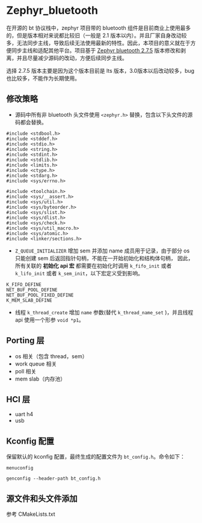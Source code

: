 # Zephyr_bluetooth

在开源的 bt 协议栈中，zephyr 项目带的 bluetooth 组件是目前商业上使用最多的，但是版本相对来说都比较旧（一般是 2.1 版本以内）。并且厂家自身改动较多，无法同步主线，导致后续无法使用最新的特性。因此，本项目的意义就在于方便同步主线和适配其他平台。项目基于 [Zephyr bluetooth 2.7.5](https://github.com/zephyrproject-rtos/zephyr/releases/tag/v2.7.5) 版本修改和剥离，并且尽量减少源码的改动，方便后续同步主线。

选择 2.7.5 版本主要是因为这个版本目前是 lts 版本，3.0版本以后改动较多，bug也比较多，不能作为长期使用。

## 修改策略

- 源码中所有非 bluetooth 头文件使用 `<zephyr.h>` 替换，包含以下头文件的源码都会替换。

```
#include <stdbool.h>
#include <stddef.h>
#include <stdio.h>
#include <string.h>
#include <stdint.h>
#include <stdlib.h>
#include <limits.h>
#include <ctype.h>
#include <stdarg.h>
#include <sys/errno.h>

#include <toolchain.h>
#include <sys/__assert.h>
#include <sys/util.h>
#include <sys/byteorder.h>
#include <sys/slist.h>
#include <sys/dlist.h>
#include <sys/check.h>
#include <sys/util_macro.h>
#include <sys/atomic.h>
#include <linker/sections.h>

```

- `Z_QUEUE_INITIALIZER` 增加 sem 并添加 name 成员用于记录，由于部分 os 只能创建 sem 后返回指针句柄，不能在一开始初始化和结构体句柄，
因此，所有关联的 **初始化 api 宏** 都需要在初始化时调用 `k_fifo_init` 或者 `k_lifo_init` 或者  `k_sem_init`，以下宏定义受到影响。

```
K_FIFO_DEFINE
NET_BUF_POOL_DEFINE
NET_BUF_POOL_FIXED_DEFINE
K_MEM_SLAB_DEFINE
```

- 线程 `k_thread_create` 增加 `name` 参数(替代 `k_thread_name_set` )，并且线程 api 使用一个形参 `void *p1`。

## Porting 层

- os 相关（包含 thread，sem）
- work queue 相关
- poll 相关
- mem slab（内存池）

## HCI 层

- uart h4
- usb

## Kconfig 配置

保留默认的 kconfig 配置，最终生成的配置文件为 `bt_config.h`。命令如下：

```
menuconfig

genconfig --header-path bt_config.h

```

## 源文件和头文件添加

参考 CMakeLists.txt